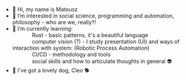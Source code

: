 - 👋 Hi, my name is Mateusz
- 👀 I’m interested in social science, programming and automation, philosophy - who are we, really?!
- 🌱 I’m currently learning:\
&nbsp;&nbsp;&nbsp;&nbsp;&nbsp;&nbsp;&nbsp;&nbsp;&nbsp;&nbsp;&nbsp;&nbsp;
Rust - basic patterns, it's a beautiful language\
&nbsp;&nbsp;&nbsp;&nbsp;&nbsp;&nbsp;&nbsp;&nbsp;&nbsp;&nbsp;&nbsp;&nbsp;
computer vision (?) - I study presentation (UI) and ways of interaction with system: (Robotic Process Automation)\
&nbsp;&nbsp;&nbsp;&nbsp;&nbsp;&nbsp;&nbsp;&nbsp;&nbsp;&nbsp;&nbsp;&nbsp;
CI/CD - methodology and tools\
&nbsp;&nbsp;&nbsp;&nbsp;&nbsp;&nbsp;&nbsp;&nbsp;&nbsp;&nbsp;&nbsp;&nbsp;
social skills and how to articulate thoughts in general 👽
- 💞️ I've got a lovely dog, Cleo 🐕

<!---
zostaw/zostaw is a ✨ special ✨ repository because its `README.md` (this file) appears on your GitHub profile.
You can click the Preview link to take a look at your changes.
--->
